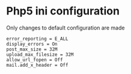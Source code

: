 # Php5 ini configuration

Only changes to default configuration are made

    error_reporting = E_ALL
    display_errors = On
    post_max_size = 32M
    upload_max_filesize = 32M
    allow_url_fopen = Off
    mail.add_x_header = Off
